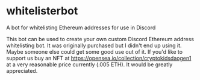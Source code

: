 # whitelisterbot
A bot for whitelisting Ethereum addresses for use in Discord


This bot can be used to create your own custom Discord Ethereum address whitelisting bot.  It was originally purchased but I didn't end up using it.  Maybe someone else could get some good use out of it. If you'd like to support us buy an NFT at https://opensea.io/collection/cryptokidsdaogen1 at a very reasonable price currently (.005 ETH).  It would be greatly appreciated.  
